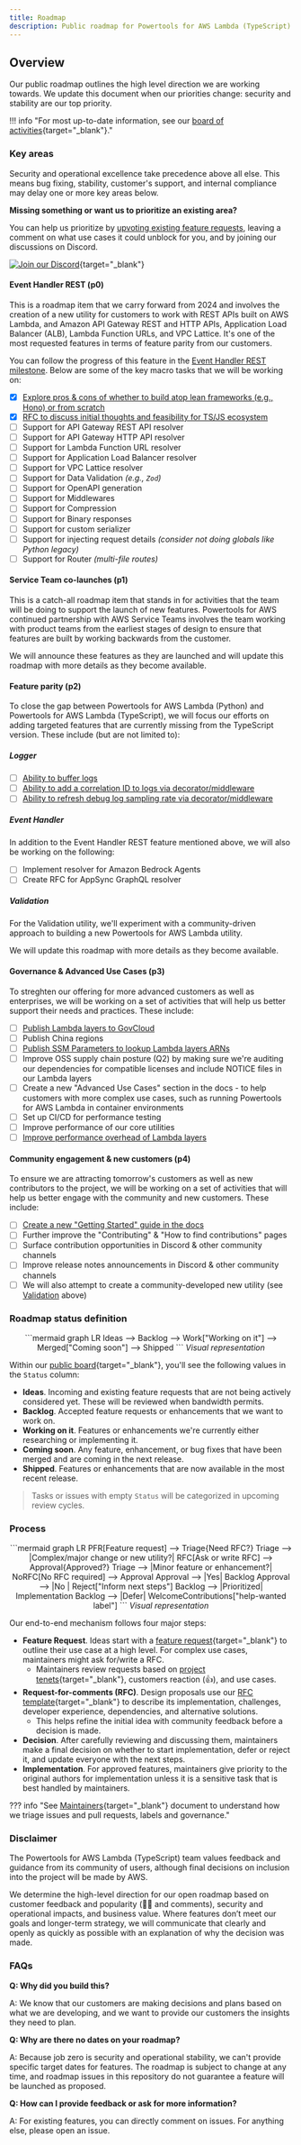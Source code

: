 ```yaml
---
title: Roadmap
description: Public roadmap for Powertools for AWS Lambda (TypeScript)
---
```


<!-- markdownlint-disable MD043 -->

## Overview

Our public roadmap outlines the high level direction we are working towards. We update this document when our priorities change: security and stability are our top priority.

!!! info "For most up-to-date information, see our [board of activities](https://github.com/orgs/aws-powertools/projects/7/views/13?query=is%3Aopen+sort%3Aupdated-desc){target="_blank"}."

### Key areas

Security and operational excellence take precedence above all else. This means bug fixing, stability, customer's support, and internal compliance may delay one or more key areas below.

**Missing something or want us to prioritize an existing area?**

You can help us prioritize by [upvoting existing feature requests](https://github.com/aws-powertools/powertools-lambda-typescript/issues?q=is%3Aissue+is%3Aopen+sort%3Aupdated-desc++label%3Atype%2Ffeature-request+), leaving a comment on what use cases it could unblock for you, and by joining our discussions on Discord.

[![Join our Discord](https://dcbadge.vercel.app/api/server/B8zZKbbyET)](https://discord.gg/B8zZKbbyET){target="_blank"}

#### Event Handler REST (p0)

This is a roadmap item that we carry forward from 2024 and involves the creation of a new utility for customers to work with REST APIs built on AWS Lambda, and Amazon API Gateway REST and HTTP APIs, Application Load Balancer (ALB), Lambda Function URLs, and VPC Lattice. It's one of the most requested features in terms of feature parity from our customers.

You can follow the progress of this feature in the [Event Handler REST milestone](https://github.com/aws-powertools/powertools-lambda-typescript/milestone/17). Below are some of the key macro tasks that we will be working on:

- [x] [Explore pros & cons of whether to build atop lean frameworks (e.g., Hono) or from scratch](https://github.com/aws-powertools/powertools-lambda-typescript/issues/2409)
- [x] [RFC to discuss initial thoughts and feasibility for TS/JS ecosystem](https://github.com/aws-powertools/powertools-lambda-typescript/discussions/3500)
- [ ] Support for API Gateway REST API resolver
- [ ] Support for API Gateway HTTP API resolver
- [ ] Support for Lambda Function URL resolver
- [ ] Support for Application Load Balancer resolver
- [ ] Support for VPC Lattice resolver
- [ ] Support for Data Validation _(e.g., `Zod`)_
- [ ] Support for OpenAPI generation
- [ ] Support for Middlewares
- [ ] Support for Compression
- [ ] Support for Binary responses
- [ ] Support for custom serializer
- [ ] Support for injecting request details _(consider not doing globals like Python legacy)_
- [ ] Support for Router _(multi-file routes)_

#### Service Team co-launches (p1)

This is a catch-all roadmap item that stands in for activities that the team will be doing to support the launch of new features. Powertools for AWS continued partnership with AWS Service Teams involves the team working with product teams from the earliest stages of design to ensure that features are built by working backwards from the customer.

We will announce these features as they are launched and will update this roadmap with more details as they become available.

#### Feature parity (p2)

To close the gap between Powertools for AWS Lambda (Python) and Powertools for AWS Lambda (TypeScript), we will focus our efforts on adding targeted features that are currently missing from the TypeScript version. These include (but are not limited to):

##### Logger

- [ ] [Ability to buffer logs](https://github.com/aws-powertools/powertools-lambda-typescript/discussions/3410)
- [ ] [Ability to add a correlation ID to logs via decorator/middleware](https://github.com/aws-powertools/powertools-lambda-typescript/issues/2863)
- [ ] [Ability to refresh debug log sampling rate via decorator/middleware](https://github.com/aws-powertools/powertools-lambda-typescript/issues/3278)

##### Event Handler

In addition to the Event Handler REST feature mentioned above, we will also be working on the following:

- [ ] Implement resolver for Amazon Bedrock Agents
- [ ] Create RFC for AppSync GraphQL resolver

##### Validation

For the Validation utility, we'll experiment with a community-driven approach to building a new Powertools for AWS Lambda utility.

We will update this roadmap with more details as they become available.

#### Governance & Advanced Use Cases (p3)

To streghten our offering for more advanced customers as well as enterprises, we will be working on a set of activities that will help us better support their needs and practices. These include:

- [ ] [Publish Lambda layers to GovCloud](https://github.com/aws-powertools/powertools-lambda-typescript/issues/3423)
- [ ] Publish China regions
- [ ] [Publish SSM Parameters to lookup Lambda layers ARNs](https://github.com/aws-powertools/powertools-lambda-typescript/issues/3439)
- [ ] Improve OSS supply chain posture (Q2) by making sure we're auditing our dependencies for compatible licenses and include NOTICE files in our Lambda layers
- [ ] Create a new "Advanced Use Cases" section in the docs - to help customers with more complex use cases, such as running Powertools for AWS Lambda in container environments
- [ ] Set up CI/CD for performance testing
- [ ] Improve performance of our core utilities
- [ ] [Improve performance overhead of Lambda layers](https://github.com/aws-powertools/powertools-lambda-typescript/issues/1725)

#### Community engagement & new customers (p4)

To ensure we are attracting tomorrow's customers as well as new contributors to the project, we will be working on a set of activities that will help us better engage with the community and new customers. These include:

- [ ] [Create a new "Getting Started" guide in the docs](https://github.com/aws-powertools/powertools-lambda-typescript/issues/2948)
- [ ] Further improve the "Contributing" & "How to find contributions" pages
- [ ] Surface contribution opportunities in Discord & other community channels
- [ ] Improve release notes announcements  in Discord & other community channels
- [ ] We will also attempt to create a community-developed new utility (see [Validation](#validation) above)

### Roadmap status definition

<center>
```mermaid
graph LR
    Ideas --> Backlog --> Work["Working on it"] --> Merged["Coming soon"] --> Shipped
```
<i>Visual representation</i>
</center>

Within our [public board](https://github.com/orgs/aws-powertools/projects/7/views/1?query=is%3Aopen+sort%3Aupdated-desc){target="_blank"}, you'll see the following values in the `Status` column:

- **Ideas**. Incoming and existing feature requests that are not being actively considered yet. These will be reviewed when bandwidth permits.
- **Backlog**. Accepted feature requests or enhancements that we want to work on.
- **Working on it**. Features or enhancements we're currently either researching or implementing it.
- **Coming soon**. Any feature, enhancement, or bug fixes that have been merged and are coming in the next release.
- **Shipped**. Features or enhancements that are now available in the most recent release.

> Tasks or issues with empty `Status` will be categorized in upcoming review cycles.

### Process

<center>
```mermaid
graph LR
    PFR[Feature request] --> Triage{Need RFC?}
    Triage --> |Complex/major change or new utility?| RFC[Ask or write RFC] --> Approval{Approved?}
    Triage --> |Minor feature or enhancement?| NoRFC[No RFC required] --> Approval
    Approval --> |Yes| Backlog
    Approval --> |No | Reject["Inform next steps"]
    Backlog --> |Prioritized| Implementation
    Backlog --> |Defer| WelcomeContributions["help-wanted label"]
```
<i>Visual representation</i>
</center>

Our end-to-end mechanism follows four major steps:

- **Feature Request**. Ideas start with a [feature request](https://github.com/aws-powertools/powertools-lambda-typescript/issues/new?assignees=&labels=type%2Ffeature-request%2Ctriage&template=feature_request.yml&title=Feature+request%3A+TITLE){target="_blank"} to outline their use case at a high level. For complex use cases, maintainers might ask for/write a RFC.
    - Maintainers review requests based on [project tenets](index.md#tenets){target="_blank"}, customers reaction (👍), and use cases.
- **Request-for-comments (RFC)**. Design proposals use our [RFC template](https://github.com/aws-powertools/powertools-lambda-typescript/discussions/new?category=rfcs){target="_blank"} to describe its implementation, challenges, developer experience, dependencies, and alternative solutions.
    - This helps refine the initial idea with community feedback before a decision is made.
- **Decision**. After carefully reviewing and discussing them, maintainers make a final decision on whether to start implementation, defer or reject it, and update everyone with the next steps.
- **Implementation**. For approved features, maintainers give priority to the original authors for implementation unless it is a sensitive task that is best handled by maintainers.

??? info "See [Maintainers](./maintainers.md){target="_blank"} document to understand how we triage issues and pull requests, labels and governance."

### Disclaimer

The Powertools for AWS Lambda (TypeScript) team values feedback and guidance from its community of users, although final decisions on inclusion into the project will be made by AWS.

We determine the high-level direction for our open roadmap based on customer feedback and popularity (👍🏽 and comments), security and operational impacts, and business value. Where features don’t meet our goals and longer-term strategy, we will communicate that clearly and openly as quickly as possible with an explanation of why the decision was made.

### FAQs

**Q: Why did you build this?**

A: We know that our customers are making decisions and plans based on what we are developing, and we want to provide our customers the insights they need to plan.

**Q: Why are there no dates on your roadmap?**

A: Because job zero is security and operational stability, we can't provide specific target dates for features. The roadmap is subject to change at any time, and roadmap issues in this repository do not guarantee a feature will be launched as proposed.

**Q: How can I provide feedback or ask for more information?**

A: For existing features, you can directly comment on issues. For anything else, please open an issue.
